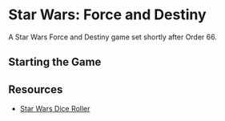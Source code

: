 # Star Wars: Force and Destiny
A Star Wars Force and Destiny game set shortly after Order 66.

## Starting the Game

## Resources
* [Star Wars Dice Roller](https://rpg-dice-roller.herokuapp.com/star_wars)